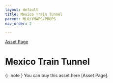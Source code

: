 ```yaml
---
layout: default
title: Mexico Train Tunnel
parent: MLO/YMAPS/PROPS
nav_order: 2

---
```

[Asset Page](https://erebus-scripts.tebex.io/package/6381818)
# Mexico Train Tunnel
{: .note } 
You can buy this asset here [Asset Page].

